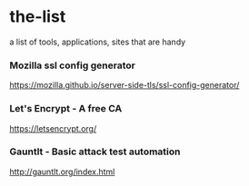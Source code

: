 # the-list
a list of tools, applications, sites that are handy

### Mozilla ssl config generator
https://mozilla.github.io/server-side-tls/ssl-config-generator/ 

### Let's Encrypt - A free CA
https://letsencrypt.org/

### Gauntlt - Basic attack test automation
http://gauntlt.org/index.html